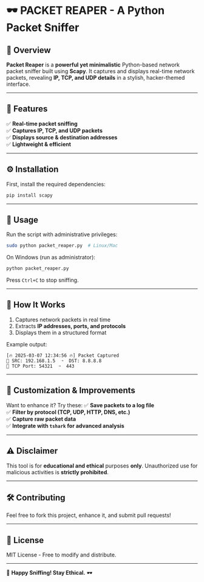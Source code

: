 # 🕶️ PACKET REAPER - A Python Packet Sniffer

## 🚀 Overview
**Packet Reaper** is a **powerful yet minimalistic** Python-based network packet sniffer built using **Scapy**. It captures and displays real-time network packets, revealing **IP, TCP, and UDP details** in a stylish, hacker-themed interface. 

---

## 🔹 Features
✅ **Real-time packet sniffing**  
✅ **Captures IP, TCP, and UDP packets**  
✅ **Displays source & destination addresses**   
✅ **Lightweight & efficient**  

---

## ⚙️ Installation
First, install the required dependencies:

```bash
pip install scapy
```

---

## 🎯 Usage
Run the script with administrative privileges:

```bash
sudo python packet_reaper.py  # Linux/Mac
```

On Windows (run as administrator):

```bash
python packet_reaper.py
```

Press `Ctrl+C` to stop sniffing.

---

## 📜 How It Works
1. Captures network packets in real time
2. Extracts **IP addresses, ports, and protocols**
3. Displays them in a structured format

Example output:

```
[🔥 2025-03-07 12:34:56 🔥] Packet Captured
📡 SRC: 192.168.1.5  ➝  DST: 8.8.8.8
🔗 TCP Port: 54321  ➝  443
```

---

## 🔧 Customization & Improvements
Want to enhance it? Try these:
✅ **Save packets to a log file**  
✅ **Filter by protocol (TCP, UDP, HTTP, DNS, etc.)**  
✅ **Capture raw packet data**  
✅ **Integrate with `tshark` for advanced analysis**  

---

## ⚠️ Disclaimer
This tool is for **educational and ethical** purposes **only**. Unauthorized use for malicious activities is **strictly prohibited**.

---

## 🛠️ Contributing
Feel free to fork this project, enhance it, and submit pull requests!

---

## 📜 License
MIT License - Free to modify and distribute.

---

🔗 **Happy Sniffing! Stay Ethical.** 🕶️
